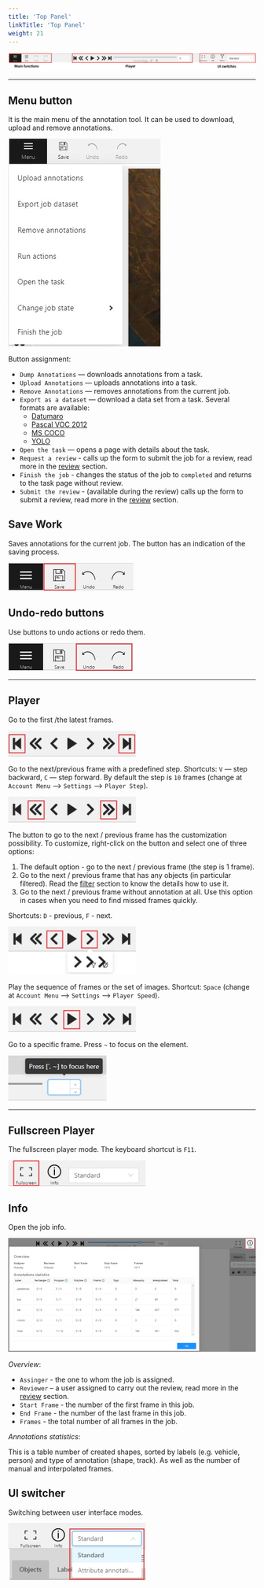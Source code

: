 ```yaml
---
title: 'Top Panel'
linkTitle: 'Top Panel'
weight: 21
---
```


![](/images/image035.jpg)

---

## Menu button

It is the main menu of the annotation tool. It can be used to download, upload and remove annotations.

![](/images/image051.jpg)

Button assignment:

- `Dump Annotations` — downloads annotations from a task.
- `Upload Annotations` — uploads annotations into a task.
- `Remove Annotations` — removes annotations from the current job.
- `Export as a dataset` — download a data set from a task. Several formats are available:
  - [Datumaro](https://github.com/openvinotoolkit/cvat/tree/develop/cvat/apps/dataset_manager/formats/datumaro)
  - [Pascal VOC 2012](http://host.robots.ox.ac.uk/pascal/VOC/)
  - [MS COCO](http://cocodataset.org/#format-data)
  - [YOLO](https://pjreddie.com/darknet/yolo/)
- `Open the task` — opens a page with details about the task.
- `Request a review` - calls up the form to submit the job for a review, read more in the [review](/docs/for-users/advanced/review/) section.
- `Finish the job` - changes the status of the job to `completed` and returns to the task page without review.
- `Submit the review` - (available during the review) calls up the form to submit a review, read more in the [review](/docs/for-users/advanced/review/) section.

## Save Work

Saves annotations for the current job. The button has an indication of the saving process.

![](/images/image141.jpg)

## Undo-redo buttons

Use buttons to undo actions or redo them.

![](/images/image061.jpg)

---

## Player

Go to the first /the latest frames.

![](/images/image036.jpg)

Go to the next/previous frame with a predefined step. Shortcuts:
`V` — step backward, `C` — step forward. By default the step is `10` frames
(change at `Account Menu` —> `Settings` —> `Player Step`).

![](/images/image037.jpg)

The button to go to the next / previous frame has the customization possibility.
To customize, right-click on the button and select one of three options:

1. The default option - go to the next / previous frame (the step is 1 frame).
2. Go to the next / previous frame that has any objects (in particular filtered).
   Read the [filter](/docs/for-users/advanced/filter/) section to know the details how to use it.
3. Go to the next / previous frame without annotation at all.
   Use this option in cases when you need to find missed frames quickly.

Shortcuts: `D` - previous, `F` - next.

![](/images/image040.jpg)

Play the sequence of frames or the set of images.
Shortcut: `Space` (change at `Account Menu` —> `Settings` —> `Player Speed`).

![](/images/image041.jpg)

Go to a specific frame. Press `~` to focus on the element.

![](/images/image060.jpg)

---

## Fullscreen Player

The fullscreen player mode. The keyboard shortcut is `F11`.

![](/images/image143.jpg)

## Info

Open the job info.

![](/images/image144_detrac.jpg)

_Overview_:

- `Assinger` - the one to whom the job is assigned.
- `Reviewer` – a user assigned to carry out the review, read more in the [review](/docs/for-users/advanced/review) section.
- `Start Frame` - the number of the first frame in this job.
- `End Frame` - the number of the last frame in this job.
- `Frames` - the total number of all frames in the job.

_Annotations statistics_:

This is a table number of created shapes, sorted by labels (e.g. vehicle, person)
and type of annotation (shape, track). As well as the number of manual and interpolated frames.

## UI switcher

Switching between user interface modes.

![](/images/image145.jpg)
